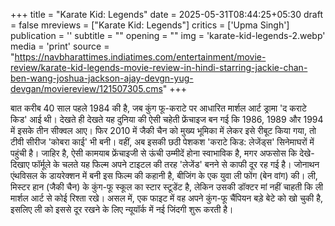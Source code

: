 +++
title = "Karate Kid: Legends"
date = 2025-05-31T08:44:25+05:30
draft = false
mreviews = ["Karate Kid: Legends"]
critics = ['Upma Singh']
publication = ''
subtitle = ""
opening = ""
img = 'karate-kid-legends-2.webp'
media = 'print'
source = "https://navbharattimes.indiatimes.com/entertainment/movie-review/karate-kid-legends-movie-review-in-hindi-starring-jackie-chan-ben-wang-joshua-jackson-ajay-devgn-yug-devgan/moviereview/121507305.cms"
+++

बात करीब 40 साल पहले 1984 की है, जब कुंग फू-कराटे पर आधारित मार्शल आर्ट ड्रामा 'द कराटे किड' आई थी। देखते ही देखते यह दुनिया की ऐसी चहेती फ्रेंचाइज बन गई कि 1986, 1989 और 1994 में इसके तीन सीक्वल आए। फिर 2010 में जैकी चैन को मुख्य भूमिका में लेकर इसे रीबूट किया गया, तो टीवी सीरीज 'कोबरा काई' भी बनी। वहीं, अब इसकी छठी पेशकश 'कराटे किड: लेजेंड्स' सिनेमाघरों में पहुंची है। जाहिर है, ऐसी कामयाब फ्रेंचाइजी से ऊंची उम्मीदें होना स्वाभाविक है, मगर अफसोस कि देखे-दिखाए फॉर्मूले के चलते यह फिल्म अपने टाइटल की तरह 'लेजेंड' बनने से काफी दूर रह गई है। जोनाथन एंथविसल के डायरेक्‍शन में बनी इस‍ फिल्‍म की कहानी है, बीजिंग के एक युवा ली फोंग (बेन वांग) की। ली, मिस्टर हान (जैकी चैन) के कुंग-फू स्कूल का स्टार स्टूडेंट है, लेकिन उसकी डॉक्टर मां नहीं चाहती कि ली मार्शल आर्ट से कोई रिश्ता रखे। असल में, एक फाइट में वह अपने कुंग-फू चैंपियन बड़े बेटे को खो चुकी है, इसलिए ली को इससे दूर रखने के लिए न्यूयॉर्क में नई जिंदगी शुरू करती है।
